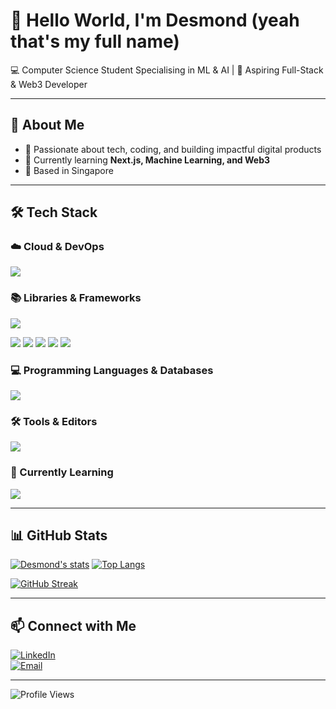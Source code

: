 # 👋 Hello World, I'm **Desmond** (yeah that's my full name)

💻 Computer Science Student Specialising in ML & AI | 🚀 Aspiring Full-Stack & Web3 Developer  

---

## 🚀 About Me  
- 🎯 Passionate about tech, coding, and building impactful digital products  
- 🌱 Currently learning **Next.js, Machine Learning, and Web3**  
- 📍 Based in Singapore  

---

## 🛠 Tech Stack  

### ☁️ Cloud & DevOps
<p>
  <img src="https://skillicons.dev/icons?i=docker,firebase,supabase,vercel" />
</p>

### 📚 Libraries & Frameworks
<p>
  <img src="https://skillicons.dev/icons?i=tailwind,nextjs,react,vite,p5js,bootstrap,nodejs,express,spring,wordpress" /
</p>
<p>
  <img src="https://img.shields.io/badge/Matplotlib-%23ffffff.svg?style=for-the-badge&logo=Matplotlib&logoColor=black" />
  <img src="https://img.shields.io/badge/numpy-%23013243.svg?style=for-the-badge&logo=numpy&logoColor=white" />
  <img src="https://img.shields.io/badge/pandas-%23150458.svg?style=for-the-badge&logo=pandas&logoColor=white" />
  <img src="https://img.shields.io/badge/Plotly-%233F4F75.svg?style=for-the-badge&logo=plotly&logoColor=white" />
  <img src="https://img.shields.io/badge/jupyter-%23FA0F00.svg?style=for-the-badge&logo=jupyter&logoColor=white)" />
</p>
<!-- TODO: ml5.js -->

### 💻 Programming Languages & Databases
<p>
  <img src="https://skillicons.dev/icons?i=javascript,php,python,java,mysql,postgres,sqlite,html,css,cplusplus" />
</p>

### 🛠 Tools & Editors
<p>
  <img src="https://skillicons.dev/icons?i=vscode,idea,figma,xcode" />
</p>

### 📕 Currently Learning
<p>
  <img src="https://skillicons.dev/icons?i=solidity,rust,tensorflow" />
</p>

---

## 📊 GitHub Stats  
[![Desmond's stats](https://github-readme-stats.vercel.app/api?username=desraymondz)](https://github.com/desraymondz/github-readme-stats)
[![Top Langs](https://github-readme-stats.vercel.app/api/top-langs/?username=desraymondz)](https://github.com/desraymondz/github-readme-stats)
<div align="left">
  <a href="https://git.io/streak-stats"><img src="https://streak-stats.demolab.com?user=desraymondz&theme=dark" alt="GitHub Streak" /></a>
</div>

---

## 📫 Connect with Me  
[![LinkedIn](https://img.shields.io/badge/-LinkedIn-blue?logo=Linkedin&logoColor=white)](https://linkedin.com/in/desmond05)  
[![Email](https://img.shields.io/badge/-Email-red?logo=gmail&logoColor=white)](mailto:desmond4705@gmail.com)  
<!-- TODO: [![Portfolio](https://img.shields.io/badge/-Portfolio-black?logo=vercel&logoColor=white)](https://yourwebsite.com)   -->

---

![Profile Views](https://komarev.com/ghpvc/?username=desraymondz&color=blue)
